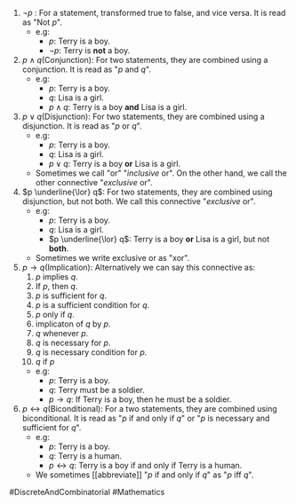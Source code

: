 1. $\neg p$ : For a statement, transformed true to false, and vice versa. It is read as "Not $p$".
	- e.g: 
		- $p$: Terry is a boy. 
		- $\neg p$: Terry is **not** a boy.
2. $p \land q$(Conjunction): For two statements, they are combined using a conjunction. It is read as "$p$ and $q$".
	- e.g:
		- $p$: Terry is a boy.  
		- $q$: Lisa is a girl. 
		- $p \land q$: Terry is a boy **and** Lisa is a girl.
3. $p \lor q$(Disjunction): For two statements, they are combined using a disjunction. It is read as "$p$ or $q$".
	- e.g:
		- $p$: Terry is a boy.
		- $q$: Lisa is a girl.
		- $p \lor q$: Terry is a boy **or** Lisa is a girl.
	- Sometimes we call "or" "*inclusive* or". On the other hand, we call the other connective "*exclusive* or".
4. $p \underline{\lor} q$: For two statements, they are combined using disjunction, but not both. We call this connective "*exclusive* or".
	- e.g:
		- $p$: Terry is a boy.
		- $q$: Lisa is a girl.
		- $p \underline{\lor} q$: Terry is a boy **or** Lisa is a girl, but not **both**.
	- Sometimes we write exclusive or as "xor".
5. $p \rightarrow q$(Implication):  Alternatively we can say this connective as:
	1) $p$ implies $q$.
	2) If $p$, then $q$.
	3) $p$ is sufficient for $q$.
	4) $p$ is a sufficient condition for $q$.
	5) $p$ only if $q$.
	6) implicaton of $q$ by $p$.
	7) $q$ whenever $p$.
	8) $q$ is necessary for $p$.
	9) $q$ is necessary condition for $p$.
	10) $q$ if $p$
	- e.g: 
		- $p$: Terry is a boy.
		- $q$: Terry must be a soldier.
		- $p \rightarrow q$: If Terry is a boy, then he must be a soldier.
6. $p \leftrightarrow q$(Biconditional): For a two statements, they are combined using biconditional. It is read as "$p$ if and only if $q$" or "$p$ is necessary and sufficient for $q$".
	- e.g: 
		- $p$: Terry is a boy.
		- $q$: Terry is a human.
		- $p \leftrightarrow q$: Terry is a boy if and only if Terry is a human.
	- We sometimes [[abbreviate]] "$p$ if and only if $q$" as "$p$ iff $q$".

#DiscreteAndCombinatorial #Mathematics 